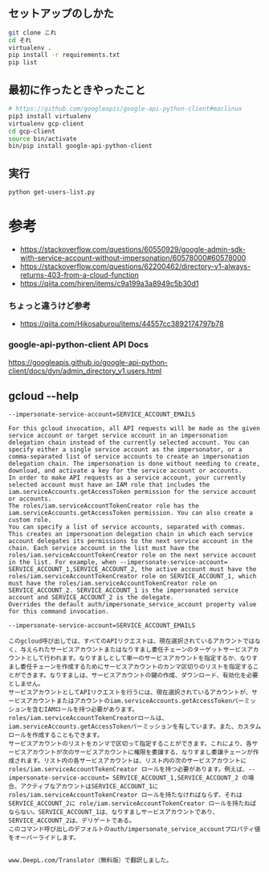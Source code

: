 ## セットアップのしかた

```sh
git clone これ
cd それ
virtualenv .
pip install -r requirements.txt
pip list
```

## 最初に作ったときやったこと

```sh
# https://github.com/googleapis/google-api-python-client#maclinux
pip3 install virtualenv
virtualenv gcp-client
cd gcp-client
source bin/activate
bin/pip install google-api-python-client
```

## 実行

`python get-users-list.py`

# 参考

- https://stackoverflow.com/questions/60550929/google-admin-sdk-with-service-account-without-impersonation/60578000#60578000
- https://stackoverflow.com/questions/62200462/directory-v1-always-returns-403-from-a-cloud-function
- https://qiita.com/hiren/items/c9a199a3a8949c5b30d1

### ちょっと違うけど参考

- https://qiita.com/Hikosaburou/items/44557cc3892174797b78

### google-api-python-client API Docs

https://googleapis.github.io/google-api-python-client/docs/dyn/admin_directory_v1.users.html

## gcloud --help

```
--impersonate-service-account=SERVICE_ACCOUNT_EMAILS

For this gcloud invocation, all API requests will be made as the given service account or target service account in an impersonation delegation chain instead of the currently selected account. You can specify either a single service account as the impersonator, or a comma-separated list of service accounts to create an impersonation delegation chain. The impersonation is done without needing to create, download, and activate a key for the service account or accounts.
In order to make API requests as a service account, your currently selected account must have an IAM role that includes the iam.serviceAccounts.getAccessToken permission for the service account or accounts.
The roles/iam.serviceAccountTokenCreator role has the iam.serviceAccounts.getAccessToken permission. You can also create a custom role.
You can specify a list of service accounts, separated with commas. This creates an impersonation delegation chain in which each service account delegates its permissions to the next service account in the chain. Each service account in the list must have the roles/iam.serviceAccountTokenCreator role on the next service account in the list. For example, when --impersonate-service-account= SERVICE_ACCOUNT_1,SERVICE_ACCOUNT_2, the active account must have the roles/iam.serviceAccountTokenCreator role on SERVICE_ACCOUNT_1, which must have the roles/iam.serviceAccountTokenCreator role on SERVICE_ACCOUNT_2. SERVICE_ACCOUNT_1 is the impersonated service account and SERVICE_ACCOUNT_2 is the delegate.
Overrides the default auth/impersonate_service_account property value for this command invocation.
```

```
--impersonate-service-account=SERVICE_ACCOUNT_EMAILS

このgcloud呼び出しでは、すべてのAPIリクエストは、現在選択されているアカウントではなく、与えられたサービスアカウントまたはなりすまし委任チェーンのターゲットサービスアカウントとして行われます。なりすましとして単一のサービスアカウントを指定するか、なりすまし委任チェーンを作成するためにサービスアカウントのカンマ区切りのリストを指定することができます。なりすましは、サービスアカウントの鍵の作成、ダウンロード、有効化を必要としません。
サービスアカウントとしてAPIリクエストを行うには、現在選択されているアカウントが、サービスアカウントまたはアカウントのiam.serviceAccounts.getAccessTokenパーミッションを含むIAMロールを持つ必要があります。
roles/iam.serviceAccountTokenCreatorロールは、iam.serviceAccounts.getAccessTokenパーミッションを有しています。また、カスタムロールを作成することもできます。
サービスアカウントのリストをカンマで区切って指定することができます。これにより、各サービスアカウントが次のサービスアカウントに権限を委譲する、なりすまし委譲チェーンが作成されます。リスト内の各サービスアカウントは、リスト内の次のサービスアカウントに roles/iam.serviceAccountTokenCreator ロールを持つ必要があります。例えば、--impersonate-service-account= SERVICE_ACCOUNT_1,SERVICE_ACCOUNT_2 の場合、アクティブなアカウントはSERVICE_ACCOUNT_1に roles/iam.serviceAccountTokenCreator ロールを持たなければならず、それはSERVICE_ACCOUNT_2に role/iam.serviceAccountTokenCreator ロールを持たねばならない。SERVICE_ACCOUNT_1は、なりすましサービスアカウントであり、SERVICE_ACCOUNT_2は、デリゲートである。
このコマンド呼び出しのデフォルトのauth/impersonate_service_accountプロパティ値をオーバーライドします。


www.DeepL.com/Translator（無料版）で翻訳しました。
```
